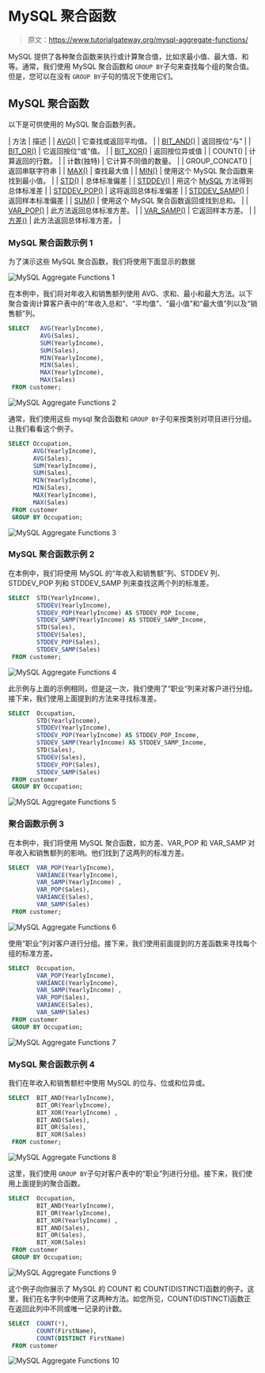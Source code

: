# MySQL 聚合函数

> 原文：<https://www.tutorialgateway.org/mysql-aggregate-functions/>

MySQL 提供了各种聚合函数来执行或计算聚合值，比如求最小值、最大值、和等。通常，我们使用 MySQL 聚合函数和 `GROUP BY`子句来查找每个组的聚合值。但是，您可以在没有 `GROUP BY`子句的情况下使用它们。

## MySQL 聚合函数

以下是可供使用的 MySQL 聚合函数列表。

| 方法 | 描述 |
| [AVG()](https://www.tutorialgateway.org/mysql-avg-function/) | 它查找或返回平均值。 |
| [BIT_AND()](https://www.tutorialgateway.org/mysql-bit_and-function/) | 返回按位“与” |
| [BIT_OR()](https://www.tutorialgateway.org/mysql-bit_or-function/) | 它返回按位“或”值。 |
| [BIT_XOR()](https://www.tutorialgateway.org/mysql-bit_xor-function/) | 返回按位异或值 |
| COUNT() | 计算返回的行数。 |
| 计数(独特) | 它计算不同值的数量。 |
| GROUP_CONCAT() | 返回串联字符串 |
| [MAX()](https://www.tutorialgateway.org/mysql-max-function/) | 查找最大值 |
| [MIN()](https://www.tutorialgateway.org/mysql-min-function/) | 使用这个 MySQL 聚合函数来找到最小值。 |
| [STD()](https://www.tutorialgateway.org/mysql-stddev_pop-function/) | 总体标准偏差 |
| [STDDEV()](https://www.tutorialgateway.org/mysql-stddev_pop-function/) | 用这个 [MySQL](https://www.tutorialgateway.org/mysql-tutorial/) 方法得到总体标准差 |
| [STDDEV_POP()](https://www.tutorialgateway.org/mysql-stddev_pop-function/) | 这将返回总体标准偏差 |
| [STDDEV_SAMP()](https://www.tutorialgateway.org/mysql-stddev_samp-function/) | 返回样本标准偏差 |
| [SUM()](https://www.tutorialgateway.org/mysql-sum-function/) | 使用这个 MySQL 聚合函数返回或找到总和。 |
| [VAR_POP()](https://www.tutorialgateway.org/mysql-var_pop-function/) | 此方法返回总体标准方差。 |
| [VAR_SAMP()](https://www.tutorialgateway.org/mysql-var_samp-function/) | 它返回样本方差。 |
| [方差()](https://www.tutorialgateway.org/mysql-var_pop-function/) | 此方法返回总体标准方差。 |

### MySQL 聚合函数示例 1

为了演示这些 MySQL 聚合函数，我们将使用下面显示的数据

![MySQL Aggregate Functions 1](img/39696e858255976eff3dde767f10d486.png)

在本例中，我们将对年收入和销售额列使用 AVG、求和、最小和最大方法。以下聚合查询计算客户表中的“年收入总和”、“平均值”、“最小值”和“最大值”列以及“销售额”列。

```sql
SELECT   AVG(YearlyIncome),
         AVG(Sales),
         SUM(YearlyIncome),
         SUM(Sales),
         MIN(YearlyIncome),
         MIN(Sales),
         MAX(YearlyIncome),
         MAX(Sales)
 FROM customer;
```

![MySQL Aggregate Functions 2](img/d7f7b1cc54fb4c05de7dd421624d26bb.png)

通常，我们使用这些 mysql 聚合函数和 `GROUP BY`子句来按类别对项目进行分组。让我们看看这个例子。

```sql
SELECT Occupation, 
       AVG(YearlyIncome),
       AVG(Sales),
       SUM(YearlyIncome),
       SUM(Sales),
       MIN(YearlyIncome),
       MIN(Sales),
       MAX(YearlyIncome),
       MAX(Sales)
 FROM customer
 GROUP BY Occupation;
```

![MySQL Aggregate Functions 3](img/175a263cd7a0acb7ba319d93750c412f.png)

### MySQL 聚合函数示例 2

在本例中，我们将使用 MySQL 的“年收入和销售额”列、STDDEV 列、STDDEV_POP 列和 STDDEV_SAMP 列来查找这两个列的标准差。

```sql
SELECT  STD(YearlyIncome),
        STDDEV(YearlyIncome),
        STDDEV_POP(YearlyIncome) AS STDDEV_POP_Income,
        STDDEV_SAMP(YearlyIncome) AS STDDEV_SAMP_Income,
        STD(Sales),
        STDDEV(Sales),
        STDDEV_POP(Sales),
        STDDEV_SAMP(Sales)
 FROM customer;
```

![MySQL Aggregate Functions 4](img/d326ca4c100e299874351c2ec43fc80b.png)

此示例与上面的示例相同，但是这一次，我们使用了“职业”列来对客户进行分组。接下来，我们使用上面提到的方法来寻找标准差。

```sql
SELECT  Occupation,
        STD(YearlyIncome),
        STDDEV(YearlyIncome),
        STDDEV_POP(YearlyIncome) AS STDDEV_POP_Income,
        STDDEV_SAMP(YearlyIncome) AS STDDEV_SAMP_Income,
        STD(Sales),
        STDDEV(Sales),
        STDDEV_POP(Sales),
        STDDEV_SAMP(Sales)
 FROM customer
 GROUP BY Occupation;
```

![MySQL Aggregate Functions 5](img/5f797d73726b1e591fac610502f26e95.png)

### 聚合函数示例 3

在本例中，我们将使用 MySQL 聚合函数，如方差、VAR_POP 和 VAR_SAMP 对年收入和销售额列的影响。他们找到了这两列的标准方差。

```sql
SELECT  VAR_POP(YearlyIncome),
        VARIANCE(YearlyIncome),
        VAR_SAMP(YearlyIncome) ,
        VAR_POP(Sales),
        VARIANCE(Sales),
        VAR_SAMP(Sales)
 FROM customer;
```

![MySQL Aggregate Functions 6](img/b0dfc44364f044c9ceaf43dfc6d7819e.png)

使用“职业”列对客户进行分组。接下来，我们使用前面提到的方差函数来寻找每个组的标准方差。

```sql
SELECT  Occupation,
        VAR_POP(YearlyIncome),
        VARIANCE(YearlyIncome),
        VAR_SAMP(YearlyIncome) ,
        VAR_POP(Sales),
        VARIANCE(Sales),
        VAR_SAMP(Sales)
 FROM customer
 GROUP BY Occupation;
```

![MySQL Aggregate Functions 7](img/27d8e8629312cad8cf3316ed26731afa.png)

### MySQL 聚合函数示例 4

我们在年收入和销售额栏中使用 MySQL 的位与、位或和位异或。

```sql
SELECT  BIT_AND(YearlyIncome),
        BIT_OR(YearlyIncome),
        BIT_XOR(YearlyIncome) ,
        BIT_AND(Sales),
        BIT_OR(Sales),
        BIT_XOR(Sales)
 FROM customer;
```

![MySQL Aggregate Functions 8](img/8fd65ef62f50faecd8cf892e6e76986b.png)

这里，我们使用 `GROUP BY`子句对客户表中的“职业”列进行分组。接下来，我们使用上面提到的聚合函数。

```sql
SELECT  Occupation,
        BIT_AND(YearlyIncome),
        BIT_OR(YearlyIncome),
        BIT_XOR(YearlyIncome) ,
        BIT_AND(Sales),
        BIT_OR(Sales),
        BIT_XOR(Sales)
 FROM customer
 GROUP BY Occupation;
```

![MySQL Aggregate Functions 9](img/0eac111f0f490a7e1b6eae3d9c2ac790.png)

这个例子向你展示了 MySQL 的 COUNT 和 COUNT(DISTINCT)函数的例子。这里，我们在名字列中使用了这两种方法。如您所见，COUNT(DISTINCT)函数正在返回此列中不同或唯一记录的计数。

```sql
SELECT  COUNT(*),
        COUNT(FirstName),
        COUNT(DISTINCT FirstName)
 FROM customer
```

![MySQL Aggregate Functions 10](img/99c8d80f122ca184fff486635711a130.png)